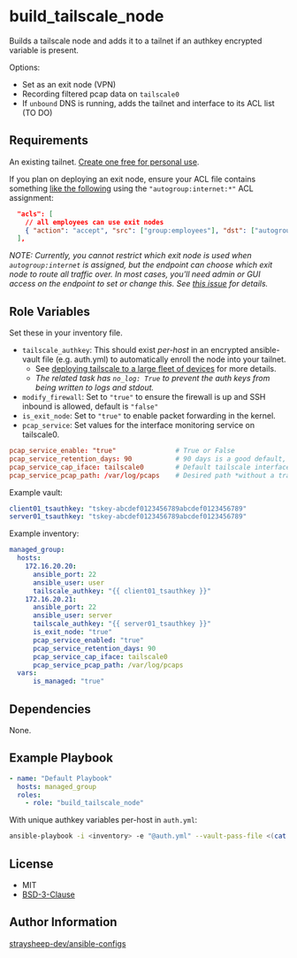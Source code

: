 build_tailscale_node
====================

Builds a tailscale node and adds it to a tailnet if an authkey encrypted variable is present.

Options:

- Set as an exit node (VPN)
- Recording filtered pcap data on `tailscale0`
- If `unbound` DNS is running, adds the tailnet and interface to its ACL list (TO DO)

Requirements
------------

An existing tailnet. [Create one free for personal use](https://login.tailscale.com/start).

If you plan on deploying an exit node, ensure your ACL file contains something [like the following](https://tailscale.com/kb/1337/acl-syntax#subnet-routers-and-exit-nodes) using the `"autogroup:internet:*"` ACL assignment:

```json
  "acls": [
    // all employees can use exit nodes
    { "action": "accept", "src": ["group:employees"], "dst": ["autogroup:internet:*"] },
  ],
```

*NOTE: Currently, you cannot restrict which exit node is used when `autogroup:internet` is assigned, but the endpoint can choose which exit node to route all traffic over. In most cases, you'll need admin or GUI access on the endpoint to set or change this.  See [this issue](https://github.com/tailscale/tailscale/issues/1567) for details.*

Role Variables
--------------

Set these in your inventory file.

- `tailscale_authkey`: This should exist *per-host* in an encrypted ansible-vault file (e.g. auth.yml) to automatically enroll the node into your tailnet.
  - See [deploying tailscale to a large fleet of devices](https://tailscale.com/kb/1023/troubleshooting#how-do-i-deploy-tailscale-to-a-large-fleet-of-devices) for more details.
  - *The related task has `no_log: True` to prevent the auth keys from being written to logs and stdout.*
- `modify_firewall`: Set to `"true"` to ensure the firewall is up and SSH inbound is allowed, default is `"false"`
- `is_exit_node`: Set to `"true"` to enable packet forwarding in the kernel.
- `pcap_service`: Set values for the interface monitoring service on tailscale0.

```conf
pcap_service_enable: "true"               # True or False
pcap_service_retention_days: 90           # 90 days is a good default, pcaps are not capturing the data payload to save disk space
pcap_service_cap_iface: tailscale0        # Default tailscale interface
pcap_service_pcap_path: /var/log/pcaps    # Desired path *without a trailing slash*
```

Example vault:

```yml
client01_tsauthkey: "tskey-abcdef0123456789abcdef0123456789"
server01_tsauthkey: "tskey-abcdef0123456789abcdef0123456789"
```

Example inventory:

```yml
managed_group:
  hosts:
    172.16.20.20:
      ansible_port: 22
      ansible_user: user
      tailscale_authkey: "{{ client01_tsauthkey }}"
    172.16.20.21:
      ansible_port: 22
      ansible_user: server
      tailscale_authkey: "{{ server01_tsauthkey }}"
      is_exit_node: "true"
      pcap_service_enabled: "true"
      pcap_service_retention_days: 90
      pcap_service_cap_iface: tailscale0
      pcap_service_pcap_path: /var/log/pcaps
  vars:
      is_managed: "true"
```

Dependencies
------------

None.

Example Playbook
----------------

```yml
- name: "Default Playbook"
  hosts: managed_group
  roles:
    - role: "build_tailscale_node"
```

With unique authkey variables per-host in `auth.yml`:

```bash
ansible-playbook -i <inventory> -e "@auth.yml" --vault-pass-file <(cat <<<$ANSIBLE_VAULT_PASSWORD) -v ./playbook.yml
```

License
-------

- MIT
- [BSD-3-Clause](https://github.com/tailscale/tailscale/blob/main/scripts/installer.sh)

Author Information
------------------

[straysheep-dev/ansible-configs](https://github.com/straysheep-dev/ansible-configs/)
